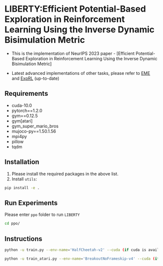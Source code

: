 # LIBERTY:Efficient Potential-Based Exploration in Reinforcement Learning Using the Inverse Dynamic Bisimulation Metric
- This is the implementation of NeurIPS 2023 paper - [Efficient Potential-Based Exploration in Reinforcement Learning Using the Inverse Dynamic Bisimulation Metric]

- Latest advanced implementations of other tasks, please refer to [EME](https://github.com/YimingWangMingle/EME/blob/main/src/habitat-lab/liberty_train.py) and [ExpRL](https://github.com/YimingWangMingle/LEF-Latent-Exploration-Framework/tree/main) (up-to-date)
## 
## Requirements
- cuda-10.0
- pytorch==1.2.0
- gym==0.12.5
- gym[atari]
- gym_super_mario_bros
- mujoco-py==1.50.1.56
- mpi4py
- pillow
- tqdm


## Installation
1. Please install the required packages in the above list.  
2. Install `utils`:
```bash
pip install -e .
```
## Run Experiments
Please enter `ppo` folder to run `LIBERTY`
```bash
cd ppo/
```
## Instructions
```bash
python -u train.py --env-name='HalfCheetah-v2' --cuda (if cuda is available) --log-dir='logs' --seed=777
```
```bash
python -u train_atari.py --env-name='BreakoutNoFrameskip-v4' --cuda (if cuda is available) --log-dir='logs' --seed=777
```
